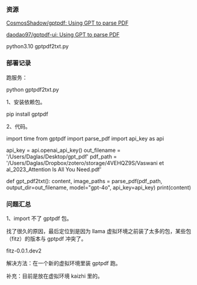 ### 资源

[CosmosShadow/gptpdf: Using GPT to parse PDF](https://github.com/CosmosShadow/gptpdf?tab=readme-ov-file)

[daodao97/gptpdf-ui: Using GPT to parse PDF](https://github.com/daodao97/gptpdf-ui)

python3.10 gptpdf2txt.py

### 部署记录

跑服务：

python gptpdf2txt.py

1、安装依赖包。

pip install gptpdf

2、代码。

import time
from gptpdf import parse_pdf
import api_key as api

api_key = api.openai_api_key()
out_filename = '/Users/Daglas/Desktop/gpt_pdf'
pdf_path = '/Users/Daglas/Dropbox/zotero/storage/4VEHQZ9S/Vaswani et al_2023_Attention Is All You Need.pdf'

def gpt_pdf2txt():
    content, image_paths = parse_pdf(pdf_path, 
                                     output_dir=out_filename, 
                                     model="gpt-4o",
                                     api_key=api_key)
    print(content)

### 问题汇总

1、import 不了 gptpdf 包。

找了很久的原因，最后定位到是因为 llama 虚拟环境之前装了太多的包，某些包（fitz）的版本与 gptpdf 冲突了。

fitz-0.0.1.dev2

解决方法：在一个新的虚拟环境里装 gptpdf 跑。

补充：目前是放在虚拟环境 kaizhi 里的。